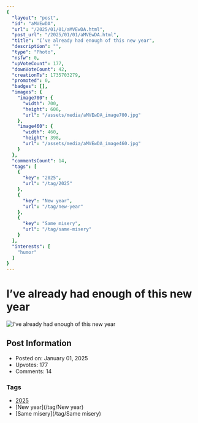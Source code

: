 ```yaml
---
{
  "layout": "post",
  "id": "aMVEwDA",
  "url": "/2025/01/01/aMVEwDA.html",
  "post_url": "/2025/01/01/aMVEwDA.html",
  "title": "I’ve already had enough of this new year",
  "description": "",
  "type": "Photo",
  "nsfw": 0,
  "upVoteCount": 177,
  "downVoteCount": 42,
  "creationTs": 1735703279,
  "promoted": 0,
  "badges": [],
  "images": {
    "image700": {
      "width": 700,
      "height": 606,
      "url": "/assets/media/aMVEwDA_image700.jpg"
    },
    "image460": {
      "width": 460,
      "height": 398,
      "url": "/assets/media/aMVEwDA_image460.jpg"
    }
  },
  "commentsCount": 14,
  "tags": [
    {
      "key": "2025",
      "url": "/tag/2025"
    },
    {
      "key": "New year",
      "url": "/tag/new-year"
    },
    {
      "key": "Same misery",
      "url": "/tag/same-misery"
    }
  ],
  "interests": [
    "humor"
  ]
}
---
```


# I’ve already had enough of this new year

![I’ve already had enough of this new year](/assets/media/aMVEwDA_image700.jpg)

## Post Information

- Posted on: January 01, 2025
- Upvotes: 177
- Comments: 14

### Tags

- [2025](/tag/2025)
- [New year](/tag/New year)
- [Same misery](/tag/Same misery)
